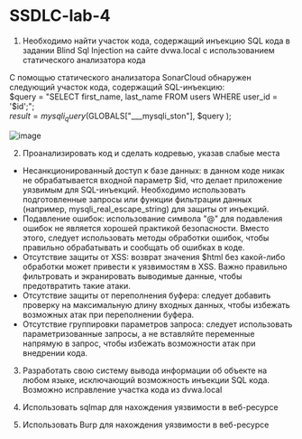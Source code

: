 # SSDLC-lab-4
1.	Необходимо найти участок кода, содержащий инъекцию SQL кода в задании Blind Sql Injection на сайте dvwa.local с использованием статического анализатора кода<br />

С помощью статического анализатора SonarCloud обнаружен следующий участок кода, содержащий SQL-инъекцию: <br />
$query  = "SELECT first_name, last_name FROM users WHERE user_id = '$id';";<br />
$result = mysqli_query($GLOBALS["___mysqli_ston"],  $query ); <br />

![image](https://github.com/Kir-Scheluh/SSDLC-lab-4/assets/71601556/d7c660e5-a25d-4bc0-ab31-dfca88e69c82)<br />

2.	Проанализировать код и сделать кодревью, указав слабые места<br />

- Несанкционированный доступ к базе данных: в данном коде никак не обрабатывается входной параметр $id, что делает приложение уязвимым для SQL-инъекций. Необходимо использовать подготовленные запросы или функции фильтрации данных (например, mysqli_real_escape_string) для защиты от инъекций.
- Подавление ошибок: использование символа "@" для подавления ошибок не является хорошей практикой безопасности. Вместо этого, следует использовать методы обработки ошибок, чтобы правильно обрабатывать и сообщать об ошибках в коде.
- Отсутствие защиты от XSS: возврат значения $html без какой-либо обработки может привести к уязвимостям в XSS. Важно правильно фильтровать и экранировать выводимые данные, чтобы предотвратить такие атаки.
- Отсутствие защиты от переполнения буфера: следует добавить проверку на максимальную длину входных данных, чтобы избежать возможных атак при переполнении буфера.
- Отсутствие группировки параметров запроса: следует использовать параметризованные запросы, а не вставляйте переменные напрямую в запрос, чтобы избежать возможности атак при внедрении кода.
3.	Разработать свою систему вывода информации об объекте на любом языке, исключающий возможность инъекции SQL кода. Возможно исправление участка кода из dvwa.local<br />
  
4.	Использовать sqlmap для нахождения уязвимости в веб-ресурсе<br />

5.	Использовать Burp для нахождения уязвимости в веб-ресурсе<br />
